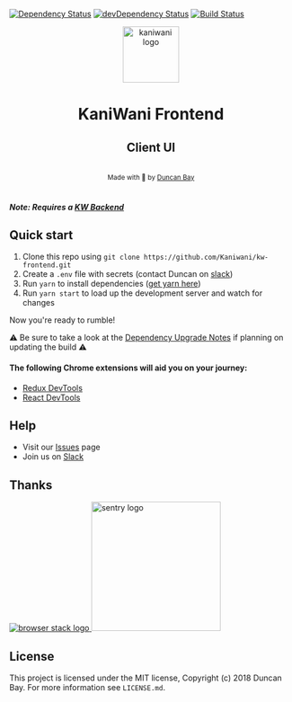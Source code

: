 [![Dependency Status](https://img.shields.io/david/Kaniwani/kw-frontend.svg)](https://david-dm.org/Kaniwani/kw-frontend)
[![devDependency Status](https://img.shields.io/david/dev/Kaniwani/kw-frontend.svg)](https://david-dm.org/Kaniwani/kw-frontend#info=devDependencies)
[![Build Status](https://img.shields.io/travis/Kaniwani/kw-frontend.svg)](https://travis-ci.org/Kaniwani/kw-frontend)

<div align="center">
  <img src="https://raw.githubusercontent.com/Kaniwani/kw-frontend/master/app/common/assets/img/logo.png" alt="kaniwani logo" width="100px" /><h1><strong>KaniWani Frontend</strong></h1>
  <h2>Client UI</h2>
</div>

<br />

<div align="center">
  <sub>Made with 🐢 by <a href="https://github.com/DJTB">Duncan Bay</a></sub>
</div>

<br />

##### _Note: Requires a [KW Backend](https://github.com/Kaniwani/kw-backend)_ 

## Quick start

1. Clone this repo using `git clone https://github.com/Kaniwani/kw-frontend.git`
2. Create a `.env` file with secrets (contact Duncan on [slack](https://join.slack.com/t/kaniwani/shared_invite/zt-vhjipvbo-Wff3OQK7tIZfldX_tHNr~g))
3. Run `yarn` to install dependencies ([get yarn here](https://yarnpkg.com/en/docs/install))
4. Run `yarn start` to load up the development server and watch for changes

Now you're ready to rumble!

⚠️ Be sure to take a look at the [Dependency Upgrade Notes](./DEPENDENCY_UPGRADE_NOTES.md) if planning on updating the build  ⚠️

#### The following Chrome extensions will aid you on your journey:

- [Redux DevTools](https://chrome.google.com/webstore/detail/redux-devtools/lmhkpmbekcpmknklioeibfkpmmfibljd)
- [React DevTools](https://chrome.google.com/webstore/detail/react-developer-tools/fmkadmapgofadopljbjfkapdkoienihi)

## Help

- Visit our [Issues](https://github.com/Kaniwani/kw-frontend/issues) page
- Join us on [Slack](https://rauchg-slackin-iurjmkotad.now.sh)

## Thanks

<a title="browserstack" href="https://www.browserstack.com/" target="_blank" rel="external noopener noreferrer">
<img alt="browser stack logo" src="https://raw.githubusercontent.com/Kaniwani/kw-frontend/master/app/common/assets/img/browserstack.png"/>
</a>
<a title="sentry" href="https://www.sentry.io/" target="_blank" rel="external noopener noreferrer">
<img width="230" alt="sentry logo" src="https://sentry-brand.storage.googleapis.com/sentry-logo-black.png"/>
</a>

## License

This project is licensed under the MIT license, Copyright (c) 2018 Duncan Bay. For more information see `LICENSE.md`.
